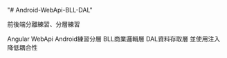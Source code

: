 "# Android-WebApi-BLL-DAL" 

前後端分離練習、分層練習

Angular  WebApi  Android練習分層 
BLL商業邏輯層 DAL資料存取層
並使用注入 降低耦合性 
